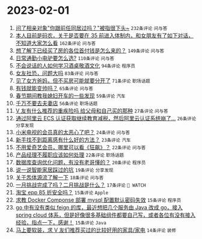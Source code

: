 # 2023-02-01

1. [问了相亲对象"你跟前任同居过吗？"被指很下头~](https://www.v2ex.com/t/912146) `232条评论` `问与答`
1. [本人目前是码农，关于是否要在 35 前进入体制内，和女朋友有了如下对话，不知道大家怎么看](https://www.v2ex.com/t/912179) `162条评论` `问与答`
1. [想了解下已经买了房的各位首付钱是怎么来的？](https://www.v2ex.com/t/912141) `149条评论` `问与答`
1. [日常通勤小电驴要怎么选?](https://www.v2ex.com/t/912130) `110条评论` `问与答`
1. [不会说话的人如何学习酒桌敬酒文化](https://www.v2ex.com/t/912193) `94条评论` `程序员`
1. [女友社恐，问题大吗](https://www.v2ex.com/t/912159) `83条评论` `问与答`
1. [见了女方爸妈，但不买房可能就要分开了](https://www.v2ex.com/t/912120) `71条评论` `职场话题`
1. [有钱就能变帅吗？](https://www.v2ex.com/t/912147) `65条评论` `问与答`
1. [春节期间教我媳妇开车的一些发现](https://www.v2ex.com/t/912166) `59条评论` `汽车`
1. [千万不要去夫妻店](https://www.v2ex.com/t/912153) `56条评论` `职场话题`
1. [V 友有什么推荐的重疾险吗 给父母和自己买的那种](https://www.v2ex.com/t/912124) `27条评论` `问与答`
1. [通过阿里云 ECS 认证获取继续教育减税，然后阿里云认证系统崩了...](https://www.v2ex.com/t/912167) `26条评论` `分享发现`
1. [小米电视的会员真的太恶心了吧？](https://www.v2ex.com/t/912168) `24条评论` `问与答`
1. [新手找不到距离感有什么好的方法？](https://www.v2ex.com/t/912293) `23条评论` `汽车`
1. [不用爱奇艺会员，哪里可以看《狂飙》？](https://www.v2ex.com/t/912155) `22条评论` `问与答`
1. [产品经理不履职应该如何处理](https://www.v2ex.com/t/912112) `22条评论` `职场话题`
1. [数据库查询优化问题，有没有老哥懂的？](https://www.v2ex.com/t/912315) `20条评论` `程序员`
1. [说一说智能家居踩过的坑](https://www.v2ex.com/t/912237) `19条评论` `分享发现`
1. [关于炁体源流了解一下](https://www.v2ex.com/t/912140) `18条评论` `问与答`
1. [一月挑战完成了吗？二月挑战是什么？](https://www.v2ex.com/t/912119) `17条评论` ` WATCH`
1. [淘宝 epp 85 折安全吗？](https://www.v2ex.com/t/912249) `15条评论` `Apple`
1. [求教 Docker Componse 部署 mysql 配置默认密码失效](https://www.v2ex.com/t/912233) `15条评论` `程序员`
1. [go 中有没有类似 feign 的库，最近想把几个服务由 Java 改成 go，接入 spring cloud 体系，但是好像很多基础组件都要自己写，或者各位有没有接入经验，指点一下，感谢！](https://www.v2ex.com/t/912196) `15条评论` `Java`
1. [马上要软装，求 V 友们推荐买过的比较好用的家具/家电](https://www.v2ex.com/t/912285) `14条评论` `装修`
